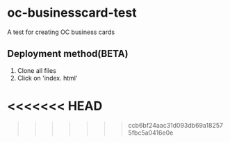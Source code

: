 # oc-businesscard-test

A test for creating OC business cards



## Deployment method(BETA)

1. Clone all files
2. Click on 'index. html'



<<<<<<< HEAD
=======

>>>>>>> ccb6bf24aac31d093db69a182575fbc5a0416e0e
